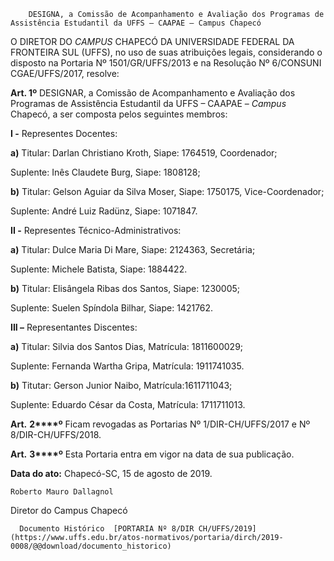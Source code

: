         DESIGNA, a Comissão de Acompanhamento e Avaliação dos Programas de Assistência Estudantil da UFFS – CAAPAE – Campus Chapecó  

 

 O DIRETOR DO *CAMPUS* CHAPECÓ DA UNIVERSIDADE FEDERAL DA FRONTEIRA SUL (UFFS), no uso de suas atribuições legais, considerando o disposto na Portaria Nº 1501/GR/UFFS/2013 e na Resolução Nº 6/CONSUNI CGAE/UFFS/2017, resolve:

   
**Art. 1º** DESIGNAR, a Comissão de Acompanhamento e Avaliação dos Programas de Assistência Estudantil da UFFS – CAAPAE – *Campus* Chapecó, a ser composta pelos seguintes membros: 

 **I -** Representes Docentes:

 **a)** Titular: Darlan Christiano Kroth, Siape: 1764519, Coordenador;

 Suplente: Inês Claudete Burg, Siape: 1808128;

 **b)** Titular: Gelson Aguiar da Silva Moser, Siape: 1750175, Vice-Coordenador;

 Suplente: André Luiz Radünz, Siape: 1071847.

   
**II -** Representes Técnico-Administrativos:

 **a)** Titular: Dulce Maria Di Mare, Siape: 2124363, Secretária;

 Suplente: Michele Batista, Siape: 1884422.

 **b)** Titular: Elisângela Ribas dos Santos, Siape: 1230005;

  Suplente: Suelen Spíndola Bilhar, Siape: 1421762.

   
**III –** Representantes Discentes:

 **a)** Titular: Silvia dos Santos Dias, Matrícula: 1811600029;

 Suplente: Fernanda Wartha Gripa, Matrícula: 1911741035.

 **b)** Titutar: Gerson Junior Naibo, Matrícula:1611711043;

 Suplente: Eduardo César da Costa, Matrícula: 1711711013.

   
**Art.** **2****º** Ficam revogadas as Portarias Nº 1/DIR-CH/UFFS/2017 e Nº 8/DIR-CH/UFFS/2018.

   
**Art.** **3****º** Esta Portaria entra em vigor na data de sua publicação.

  

   **Data do ato:** Chapecó-SC, 15 de agosto de 2019.   
 

    Roberto Mauro Dallagnol   
 Diretor do Campus Chapecó 

      Documento Histórico  [PORTARIA Nº 8/DIR CH/UFFS/2019](https://www.uffs.edu.br/atos-normativos/portaria/dirch/2019-0008/@@download/documento_historico)     
      